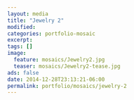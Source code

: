 ```yaml
---
layout: media
title: "Jewelry 2"
modified:
categories: portfolio-mosaic
excerpt:
tags: []
image:
  feature: mosaics/Jewelry2.jpg
  teaser: mosaics/Jewelry2-tease.jpg
ads: false
date: 2014-12-28T23:13:21-06:00
permalink: portfolio/mosaics/jewelry-2
---
```



